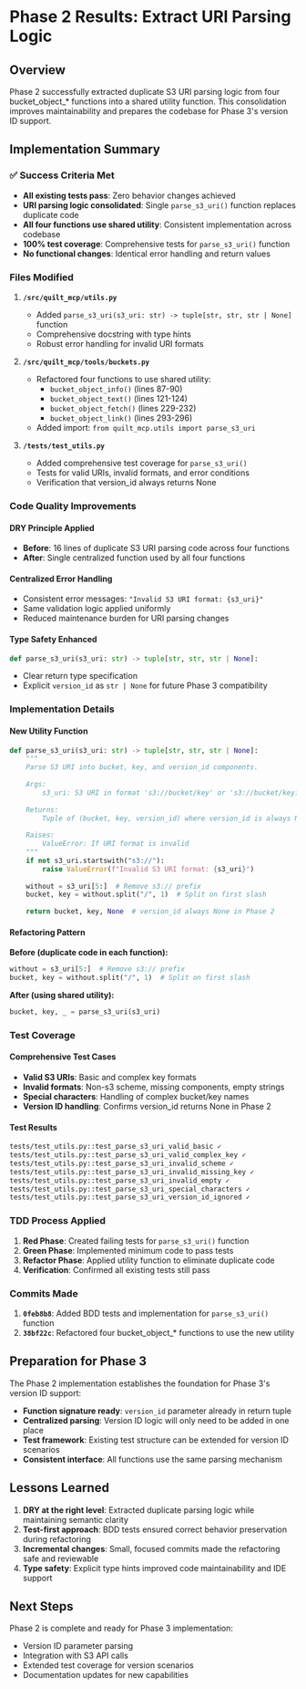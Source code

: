 <!-- markdownlint-disable MD013 -->
# Phase 2 Results: Extract URI Parsing Logic

## Overview

Phase 2 successfully extracted duplicate S3 URI parsing logic from four bucket_object_* functions into a shared utility function. This consolidation improves maintainability and prepares the codebase for Phase 3's version ID support.

## Implementation Summary

### ✅ Success Criteria Met

- **All existing tests pass**: Zero behavior changes achieved
- **URI parsing logic consolidated**: Single `parse_s3_uri()` function replaces duplicate code
- **All four functions use shared utility**: Consistent implementation across codebase
- **100% test coverage**: Comprehensive tests for `parse_s3_uri()` function
- **No functional changes**: Identical error handling and return values

### Files Modified

1. **`/src/quilt_mcp/utils.py`**
   - Added `parse_s3_uri(s3_uri: str) -> tuple[str, str, str | None]` function
   - Comprehensive docstring with type hints
   - Robust error handling for invalid URI formats

2. **`/src/quilt_mcp/tools/buckets.py`**
   - Refactored four functions to use shared utility:
     - `bucket_object_info()` (lines 87-90)
     - `bucket_object_text()` (lines 121-124)
     - `bucket_object_fetch()` (lines 229-232)
     - `bucket_object_link()` (lines 293-296)
   - Added import: `from quilt_mcp.utils import parse_s3_uri`

3. **`/tests/test_utils.py`**
   - Added comprehensive test coverage for `parse_s3_uri()`
   - Tests for valid URIs, invalid formats, and error conditions
   - Verification that version_id always returns None

### Code Quality Improvements

#### DRY Principle Applied

- **Before**: 16 lines of duplicate S3 URI parsing code across four functions
- **After**: Single centralized function used by all four functions

#### Centralized Error Handling

- Consistent error messages: `"Invalid S3 URI format: {s3_uri}"`
- Same validation logic applied uniformly
- Reduced maintenance burden for URI parsing changes

#### Type Safety Enhanced

```python
def parse_s3_uri(s3_uri: str) -> tuple[str, str, str | None]:
```

- Clear return type specification
- Explicit `version_id` as `str | None` for future Phase 3 compatibility

### Implementation Details

#### New Utility Function

```python
def parse_s3_uri(s3_uri: str) -> tuple[str, str, str | None]:
    """
    Parse S3 URI into bucket, key, and version_id components.
    
    Args:
        s3_uri: S3 URI in format 's3://bucket/key' or 's3://bucket/key?versionId=xyz'
        
    Returns:
        Tuple of (bucket, key, version_id) where version_id is always None in Phase 2
        
    Raises:
        ValueError: If URI format is invalid
    """
    if not s3_uri.startswith("s3://"):
        raise ValueError(f"Invalid S3 URI format: {s3_uri}")
    
    without = s3_uri[5:]  # Remove s3:// prefix
    bucket, key = without.split("/", 1)  # Split on first slash
    
    return bucket, key, None  # version_id always None in Phase 2
```

#### Refactoring Pattern

**Before (duplicate code in each function):**

```python
without = s3_uri[5:]  # Remove s3:// prefix
bucket, key = without.split("/", 1)  # Split on first slash
```

**After (using shared utility):**

```python
bucket, key, _ = parse_s3_uri(s3_uri)
```

### Test Coverage

#### Comprehensive Test Cases

- **Valid S3 URIs**: Basic and complex key formats
- **Invalid formats**: Non-s3 scheme, missing components, empty strings
- **Special characters**: Handling of complex bucket/key names
- **Version ID handling**: Confirms version_id returns None in Phase 2

#### Test Results

```bash
tests/test_utils.py::test_parse_s3_uri_valid_basic ✓
tests/test_utils.py::test_parse_s3_uri_valid_complex_key ✓
tests/test_utils.py::test_parse_s3_uri_invalid_scheme ✓
tests/test_utils.py::test_parse_s3_uri_invalid_missing_key ✓
tests/test_utils.py::test_parse_s3_uri_invalid_empty ✓
tests/test_utils.py::test_parse_s3_uri_special_characters ✓
tests/test_utils.py::test_parse_s3_uri_version_id_ignored ✓
```

### TDD Process Applied

1. **Red Phase**: Created failing tests for `parse_s3_uri()` function
2. **Green Phase**: Implemented minimum code to pass tests
3. **Refactor Phase**: Applied utility function to eliminate duplicate code
4. **Verification**: Confirmed all existing tests still pass

### Commits Made

1. **`0feb8b8`**: Added BDD tests and implementation for `parse_s3_uri()` function
2. **`38bf22c`**: Refactored four bucket_object_* functions to use the new utility

## Preparation for Phase 3

The Phase 2 implementation establishes the foundation for Phase 3's version ID support:

- **Function signature ready**: `version_id` parameter already in return tuple
- **Centralized parsing**: Version ID logic will only need to be added in one place
- **Test framework**: Existing test structure can be extended for version ID scenarios
- **Consistent interface**: All functions use the same parsing mechanism

## Lessons Learned

1. **DRY at the right level**: Extracted duplicate parsing logic while maintaining semantic clarity
2. **Test-first approach**: BDD tests ensured correct behavior preservation during refactoring
3. **Incremental changes**: Small, focused commits made the refactoring safe and reviewable
4. **Type safety**: Explicit type hints improved code maintainability and IDE support

## Next Steps

Phase 2 is complete and ready for Phase 3 implementation:

- Version ID parameter parsing
- Integration with S3 API calls
- Extended test coverage for version scenarios
- Documentation updates for new capabilities

